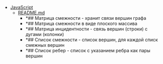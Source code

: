 - <a href = "E:\Node_projects\Node_Way\ArchivTSH_2\ArhivTimur_2\Graph-master\JavaScript\cat.JavaScript\dir.JavaScript.md">JavaScript</a>
    - <a href = "E:\Node_projects\Node_Way\ArchivTSH_2\ArhivTimur_2\Graph-master\JavaScript\README.md">README.md</a>
        - *## Матрица смежности - хранит связи вершин графа
        - *## Матрица смежности в виде плоского массива
        - *## Матрица инцидентности - связь вершин (строки) с дугами (колонки)
        - *## Список смежности - список вершин, для каждой списк смежных вершин
        - *## Список ребер - список с указанием ребра как пары вершин
